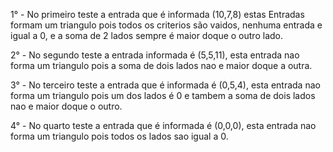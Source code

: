 1° - No primeiro teste a entrada que é informada (10,7,8) estas Entradas formam um triangulo pois todos os criterios são vaidos, nenhuma entrada e igual a 0, e a soma de 2 lados sempre é maior doque o outro lado.

2° - No segundo teste a entrada informada é (5,5,11), esta entrada nao forma um triangulo pois a soma de dois lados nao e maior doque a outra.

3° - No terceiro teste a entrada que é informada é (0,5,4), esta entrada nao forma um triangulo pois um dos lados é 0 e tambem a soma de dois lados nao e maior doque o outro.

4° - No quarto teste a entrada que é informada é (0,0,0), esta entrada nao forma um triangulo pois todos os lados sao igual a 0.

